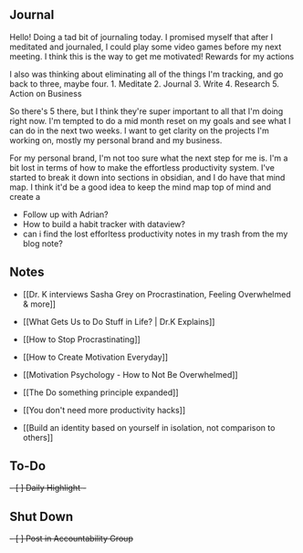 ## Journal
Hello! Doing a tad bit of journaling today. I promised myself that after I meditated and journaled, I could play some video games before my next meeting. I think this is the way to get me motivated! Rewards for my actions

I also was thinking about eliminating all of the things I'm tracking, and go back to three, maybe four. 1. Meditate 2. Journal 3. Write 4. Research 5. Action on Business

So there's 5 there, but I think they're super important to all that I'm doing right now. I'm tempted to do a mid month reset on my goals and see what I can do in the next two weeks. I want to get clarity on the projects I'm working on, mostly my personal brand and my business. 

For my personal brand, I'm not too sure what the next step for me is. I'm a bit lost in terms of how to make the effortless productivity system. I've started to break it down into sections in obsidian, and I do have that mind map. I think it'd be a good idea to keep the mind map top of mind and create a

- Follow up with Adrian?
- How to build a habit tracker with dataview?
- can i find the lost efforltess productivity notes in my trash from the my blog note?

## Notes
- [[Dr. K interviews Sasha Grey on Procrastination, Feeling Overwhelmed & more]]
- [[What Gets Us to Do Stuff in Life? | Dr.K Explains]]
- [[How to Stop Procrastinating]]
- [[How to Create Motivation Everyday]]
- [[Motivation Psychology - How to Not Be Overwhelmed]]

- [[The Do something principle expanded]]
- [[You don't need more productivity hacks]]
- [[Build an identity based on yourself in isolation, not comparison to others]]
	

## To-Do
<del>- [ ] Daily Highlight - </del>


## Shut Down
<del>- [ ] Post in Accountability Group</del>
